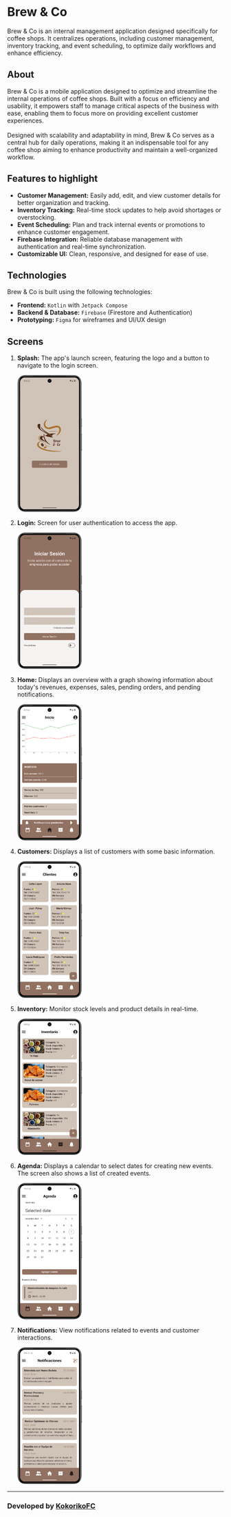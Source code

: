 # Brew & Co

Brew & Co is an internal management application designed specifically for coffee shops. It centralizes operations, including customer management, inventory tracking, and event scheduling, to optimize daily workflows and enhance efficiency.

## About
Brew & Co is a mobile application designed to optimize and streamline the internal operations of coffee shops. Built with a focus on efficiency and usability, it empowers staff to manage critical aspects of the business with ease, enabling them to focus more on providing excellent customer experiences.
<br><br>
Designed with scalability and adaptability in mind, Brew & Co serves as a central hub for daily operations, making it an indispensable tool for any coffee shop aiming to enhance productivity and maintain a well-organized workflow.

## Features to highlight
- **Customer Management:** Easily add, edit, and view customer details for better organization and tracking.  
- **Inventory Tracking:** Real-time stock updates to help avoid shortages or overstocking.  
- **Event Scheduling:** Plan and track internal events or promotions to enhance customer engagement.  
- **Firebase Integration:** Reliable database management with authentication and real-time synchronization.  
- **Customizable UI:** Clean, responsive, and designed for ease of use.

## Technologies
Brew & Co is built using the following technologies:
- **Frontend:** `Kotlin` with `Jetpack Compose`  
- **Backend & Database:** `Firebase` (Firestore and Authentication)  
- **Prototyping:** `Figma` for wireframes and UI/UX design  

## Screens
1. **Splash:** The app's launch screen, featuring the logo and a button to navigate to the login screen.  

   <img src="https://github.com/Nilyz/CRM_Brew-Co/blob/main/app/src/main/res/drawable/splash_screen.png" alt="CafeCRM Dashboard" width="150">

2. **Login:** Screen for user authentication to access the app.
   
   <img src="https://github.com/Nilyz/CRM_Brew-Co/blob/main/app/src/main/res/drawable/login.png" alt="Login Screen" width="150">

3. **Home:** Displays an overview with a graph showing information about today's revenues, expenses, sales, pending orders, and pending notifications.
   
   <img src="https://github.com/Nilyz/CRM_Brew-Co/blob/main/app/src/main/res/drawable/home.png" alt="Home Screen" width="150">

4. **Customers:** Displays a list of customers with some basic information.
   
   <img src="https://github.com/Nilyz/CRM_Brew-Co/blob/main/app/src/main/res/drawable/customers.png" alt="Customer Management Screen" width="150">

5. **Inventory:** Monitor stock levels and product details in real-time.
   
   <img src="https://github.com/Nilyz/CRM_Brew-Co/blob/main/app/src/main/res/drawable/inventory.png" alt="Inventory Tracking Screen" width="150">

6. **Agenda:** Displays a calendar to select dates for creating new events. The screen also shows a list of created events.
    
   <img src="https://github.com/Nilyz/CRM_Brew-Co/blob/main/app/src/main/res/drawable/agenda.png" alt="Event Scheduling Screen" width="150">

7. **Notifications:** View notifications related to events and customer interactions.
   
   <img src="https://github.com/Nilyz/CRM_Brew-Co/blob/main/app/src/main/res/drawable/notifications.png" alt="Notification Management Screen" width="150">

---

### Developed by [KokorikoFC](https://github.com/KokorikoFC)
